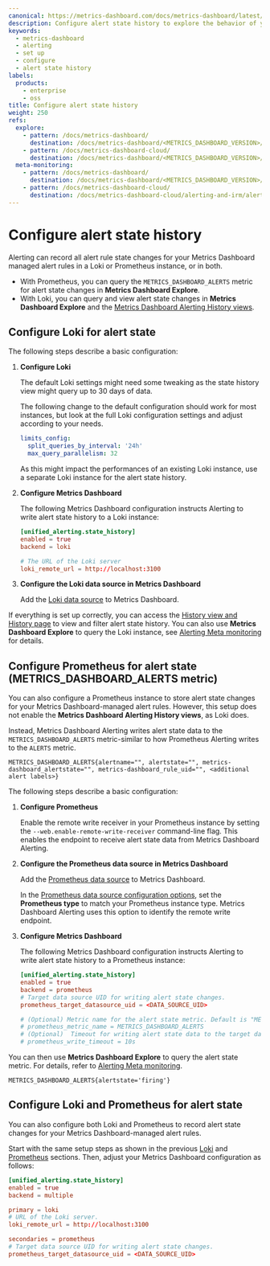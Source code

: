```yaml
---
canonical: https://metrics-dashboard.com/docs/metrics-dashboard/latest/alerting/set-up/configure-alert-state-history/
description: Configure alert state history to explore the behavior of your alert rules
keywords:
  - metrics-dashboard
  - alerting
  - set up
  - configure
  - alert state history
labels:
  products:
    - enterprise
    - oss
title: Configure alert state history
weight: 250
refs:
  explore:
    - pattern: /docs/metrics-dashboard/
      destination: /docs/metrics-dashboard/<METRICS_DASHBOARD_VERSION>/explore/
    - pattern: /docs/metrics-dashboard-cloud/
      destination: /docs/metrics-dashboard/<METRICS_DASHBOARD_VERSION>/explore/
  meta-monitoring:
    - pattern: /docs/metrics-dashboard/
      destination: /docs/metrics-dashboard/<METRICS_DASHBOARD_VERSION>/alerting/monitor/
    - pattern: /docs/metrics-dashboard-cloud/
      destination: /docs/metrics-dashboard-cloud/alerting-and-irm/alerting/monitor/
---
```


# Configure alert state history

Alerting can record all alert rule state changes for your Metrics Dashboard managed alert rules in a Loki or Prometheus instance, or in both.

- With Prometheus, you can query the `METRICS_DASHBOARD_ALERTS` metric for alert state changes in **Metrics Dashboard Explore**.
- With Loki, you can query and view alert state changes in **Metrics Dashboard Explore** and the [Metrics Dashboard Alerting History views](/docs/metrics-dashboard/<METRICS_DASHBOARD_VERSION>/alerting/monitor-status/view-alert-state-history/).

## Configure Loki for alert state

The following steps describe a basic configuration:

1. **Configure Loki**

   The default Loki settings might need some tweaking as the state history view might query up to 30 days of data.

   The following change to the default configuration should work for most instances, but look at the full Loki configuration settings and adjust according to your needs.

   ```yaml
   limits_config:
     split_queries_by_interval: '24h'
     max_query_parallelism: 32
   ```

   As this might impact the performances of an existing Loki instance, use a separate Loki instance for the alert state history.

1. **Configure Metrics Dashboard**

   The following Metrics Dashboard configuration instructs Alerting to write alert state history to a Loki instance:

   ```toml
   [unified_alerting.state_history]
   enabled = true
   backend = loki

   # The URL of the Loki server
   loki_remote_url = http://localhost:3100
   ```

1. **Configure the Loki data source in Metrics Dashboard**

   Add the [Loki data source](/docs/metrics-dashboard/<METRICS_DASHBOARD_VERSION>/datasources/loki/) to Metrics Dashboard.

If everything is set up correctly, you can access the [History view and History page](/docs/metrics-dashboard/<METRICS_DASHBOARD_VERSION>/alerting/monitor-status/view-alert-state-history/) to view and filter alert state history. You can also use **Metrics Dashboard Explore** to query the Loki instance, see [Alerting Meta monitoring](/docs/metrics-dashboard/<METRICS_DASHBOARD_VERSION>/alerting/monitor/) for details.

## Configure Prometheus for alert state (METRICS_DASHBOARD_ALERTS metric)

You can also configure a Prometheus instance to store alert state changes for your Metrics Dashboard-managed alert rules. However, this setup does not enable the **Metrics Dashboard Alerting History views**, as Loki does.

Instead, Metrics Dashboard Alerting writes alert state data to the `METRICS_DASHBOARD_ALERTS` metric-similar to how Prometheus Alerting writes to the `ALERTS` metric.

```
METRICS_DASHBOARD_ALERTS{alertname="", alertstate="", metrics-dashboard_alertstate="", metrics-dashboard_rule_uid="", <additional alert labels>}
```

The following steps describe a basic configuration:

1. **Configure Prometheus**

   Enable the remote write receiver in your Prometheus instance by setting the `--web.enable-remote-write-receiver` command-line flag. This enables the endpoint to receive alert state data from Metrics Dashboard Alerting.

1. **Configure the Prometheus data source in Metrics Dashboard**

   Add the [Prometheus data source](/docs/metrics-dashboard/<METRICS_DASHBOARD_VERSION>/datasources/prometheus/) to Metrics Dashboard.

   In the [Prometheus data source configuration options](/docs/metrics-dashboard/<METRICS_DASHBOARD_VERSION>/datasources/prometheus/configure/), set the **Prometheus type** to match your Prometheus instance type. Metrics Dashboard Alerting uses this option to identify the remote write endpoint.

1. **Configure Metrics Dashboard**

   The following Metrics Dashboard configuration instructs Alerting to write alert state history to a Prometheus instance:

   ```toml
   [unified_alerting.state_history]
   enabled = true
   backend = prometheus
   # Target data source UID for writing alert state changes.
   prometheus_target_datasource_uid = <DATA_SOURCE_UID>

   # (Optional) Metric name for the alert state metric. Default is "METRICS_DASHBOARD_ALERTS".
   # prometheus_metric_name = METRICS_DASHBOARD_ALERTS
   # (Optional)  Timeout for writing alert state data to the target data source. Default is 10s.
   # prometheus_write_timeout = 10s
   ```

You can then use **Metrics Dashboard Explore** to query the alert state metric. For details, refer to [Alerting Meta monitoring](/docs/metrics-dashboard/<METRICS_DASHBOARD_VERSION>/alerting/monitor/).

```promQL
METRICS_DASHBOARD_ALERTS{alertstate='firing'}
```

## Configure Loki and Prometheus for alert state

You can also configure both Loki and Prometheus to record alert state changes for your Metrics Dashboard-managed alert rules.

Start with the same setup steps as shown in the previous [Loki](#configure-loki-for-alert-state) and [Prometheus](#configure-prometheus-for-alert-state-alerts-metric) sections. Then, adjust your Metrics Dashboard configuration as follows:

```toml
[unified_alerting.state_history]
enabled = true
backend = multiple

primary = loki
# URL of the Loki server.
loki_remote_url = http://localhost:3100

secondaries = prometheus
# Target data source UID for writing alert state changes.
prometheus_target_datasource_uid = <DATA_SOURCE_UID>

```

